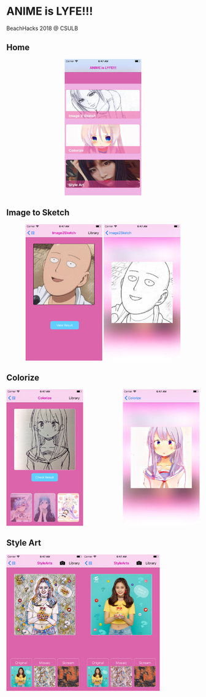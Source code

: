 # ANIME is LYFE!!!
BeachHacks 2018 @ CSULB


## Home

<p align="center">
  <img src="https://github.com/ZhipengMei/Animei_AI/blob/master/img/screenshot/1.png" width="200">
</p>


## Image to Sketch

<p align="center">
  <img src="https://github.com/ZhipengMei/Animei_AI/blob/master/img/screenshot/2.png" width="200">
  <img src="https://github.com/ZhipengMei/Animei_AI/blob/master/img/screenshot/3.png" width="200">
</p>

## Colorize

<img src="https://github.com/ZhipengMei/Animei_AI/blob/master/img/screenshot/4.png" width="200">
<img align="right" src="https://github.com/ZhipengMei/Animei_AI/blob/master/img/screenshot/5.png" width="200">

## Style Art

<img src="https://github.com/ZhipengMei/Animei_AI/blob/master/img/screenshot/6.png" width="200">
<img align="left" src="https://github.com/ZhipengMei/Animei_AI/blob/master/img/screenshot/7.png" width="200">

<img align="left" src="" width="200">


